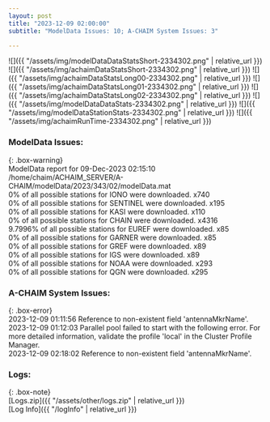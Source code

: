 ```yaml
---
layout: post
title: "2023-12-09 02:00:00"
subtitle: "ModelData Issues: 10; A-CHAIM System Issues: 3"

---
```


![]({{ "/assets/img/modelDataDataStatsShort-2334302.png" | relative_url }})
![]({{ "/assets/img/achaimDataStatsShort-2334302.png" | relative_url }})
![]({{ "/assets/img/achaimDataStatsLong00-2334302.png" | relative_url }})
![]({{ "/assets/img/achaimDataStatsLong01-2334302.png" | relative_url }})
![]({{ "/assets/img/achaimDataStatsLong02-2334302.png" | relative_url }})
![]({{ "/assets/img/modelDataDataStats-2334302.png" | relative_url }})
![]({{ "/assets/img/modelDataStationStats-2334302.png" | relative_url }})
![]({{ "/assets/img/achaimRunTime-2334302.png" | relative_url }})


### ModelData Issues:  
  
{: .box-warning}  
 ModelData report for 09-Dec-2023 02:15:10   
 /home/chaim/ACHAIM_SERVER/A-CHAIM/modelData/2023/343/02/modelData.mat   
 0% of all possible stations for IONO were downloaded. x740   
 0% of all possible stations for SENTINEL were downloaded. x195   
 0% of all possible stations for KASI were downloaded. x110   
 0% of all possible stations for CHAIN were downloaded. x4316   
 9.7996% of all possible stations for EUREF were downloaded. x85   
 0% of all possible stations for GARNER were downloaded. x85   
 0% of all possible stations for GREF were downloaded. x89   
 0% of all possible stations for IGS were downloaded. x89   
 0% of all possible stations for NOAA were downloaded. x293   
 0% of all possible stations for QGN were downloaded. x295   
  
### A-CHAIM System Issues:  
  
{: .box-error}  
2023-12-09 01:11:56 Reference to non-existent field 'antennaMkrName'.  
2023-12-09 01:12:03 Parallel pool failed to start with the following error. For more detailed information, validate the profile 'local' in the Cluster Profile Manager.  
2023-12-09 02:18:02 Reference to non-existent field 'antennaMkrName'.  

### Logs:  
  
{: .box-note}  
[Logs.zip]({{ "/assets/other/logs.zip" | relative_url }})  
[Log Info]({{ "/logInfo" | relative_url }})  
